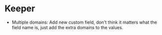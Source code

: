 # Keeper

- Multiple domains: Add new custom field, don't think it matters what
  the field name is, just add the extra domains to the values.
